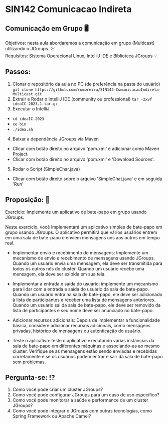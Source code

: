 # SIN142 Comunicacao Indireta
## Comunicação em Grupo :desktop_computer:
Objetivos: nesta aula abordaremos a comunicação em grupo (Multicast) utilizando o JGroups. :chart: \
Requisitos: Sistema Operacional Linux, IntelliJ IDE e Biblioteca JGroups :bulb:

## Passos:

1. Clonar o repositório da aula no PC (de preferência na pasta do usuário)
`git clone https://github.com/romoreira/SIN142-ComunicacaoIndireta-Multicast.git`
2. Extrair e Rodar o IntelliJ IDE (community ou professional)
`tar -zxvf ideaIC-2023.1.tar.gz`
3. Executar o IntelliJ
- `cd ideaIC-2023`
- `ce bin`
- `./idea.sh`
4. Baixar a dependência JGroups via Maven
- Clicar com botão direito no arquivo 'pom.xml' e adicionar como Maven Project.
- Clicar com botão direito no arquivo 'pom.xml' e 'Download Sources'.
5. Rodar o Script (SimpleChar.java)
- Clicar com botão direito sobre o arquivo 'SimpleChat.java' e em seguida 'Run'

## Proposição: :pencil:

Exercício: Implemente um aplicativo de bate-papo em grupo usando JGroups.

Neste exercício, você implementará um aplicativo simples de bate-papo em grupo usando JGroups. O aplicativo permitirá que vários usuários entrem em uma sala de bate-papo e enviem mensagens uns aos outros em tempo real.

- Implementar envio e recebimento de mensagens: Implemente um mecanismo de envio e recebimento de mensagens usando JGroups. Quando um usuário envia uma mensagem, ela deve ser transmitida para todos os outros nós do cluster. Quando um usuário recebe uma mensagem, ela deve ser exibida em sua tela.

- Implementar a entrada e saída do usuário: implemente um mecanismo para lidar com a entrada e saída do usuário da sala de bate-papo. Quando um usuário entra na sala de bate-papo, ele deve ser adicionado à lista de participantes e receber uma lista de mensagens anteriores. Quando um usuário sai da sala de bate-papo, ele deve ser removido da lista de participantes e seu nome deve ser anunciado no bate-papo.

- Adicionar recursos adicionais: Depois de implementar a funcionalidade básica, considere adicionar recursos adicionais, como mensagens privadas, histórico de mensagens ou autenticação do usuário.

- Teste o aplicativo: teste o aplicativo executando várias instâncias da sala de bate-papo em diferentes máquinas e associando-as ao mesmo cluster. Verifique se as mensagens estão sendo enviadas e recebidas corretamente e se os usuários podem entrar e sair da sala de bate-papo sem problemas.

## Pergunta-se: :interrobang:

1. Como você pode criar um cluster JGroups?
2. Como você pode configurar JGroups para um caso de uso específico?
3. Como você pode monitorar a saúde e performance de um cluster JGroups?
4. Como você pode integrar o JGroups com outras tecnologias, como Spring Framework ou Apache Camel?
